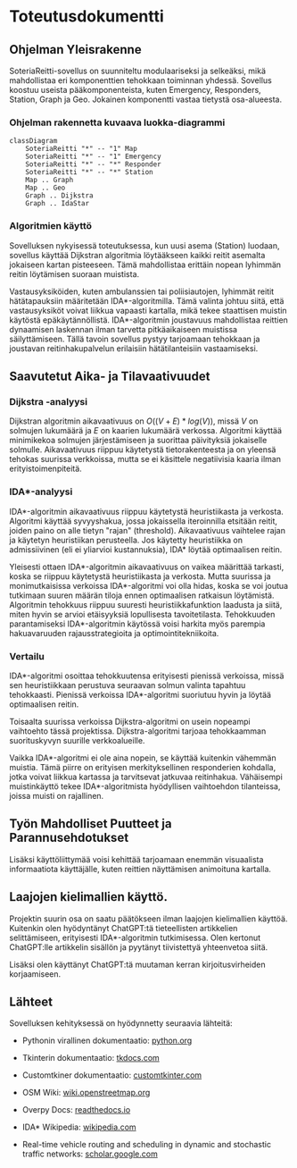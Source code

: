 # Toteutusdokumentti 

## Ohjelman Yleisrakenne

SoteriaReitti-sovellus on suunniteltu modulaariseksi ja selkeäksi, mikä mahdollistaa eri komponenttien tehokkaan toiminnan yhdessä. Sovellus koostuu useista pääkomponenteista, kuten Emergency, Responders, Station, Graph ja Geo. Jokainen komponentti vastaa tietystä osa-alueesta.

### Ohjelman rakennetta kuvaava luokka-diagrammi

```mermaid
classDiagram
    SoteriaReitti "*" -- "1" Map
    SoteriaReitti "*" -- "1" Emergency
    SoteriaReitti "*" -- "*" Responder
    SoteriaReitti "*" -- "*" Station
    Map .. Graph
    Map .. Geo
    Graph .. Dijkstra
    Graph .. IdaStar
```

### Algoritmien käyttö

Sovelluksen nykyisessä toteutuksessa, kun uusi asema (Station) luodaan, sovellus käyttää Dijkstran algoritmia löytääkseen kaikki reitit asemalta jokaiseen kartan pisteeseen. Tämä mahdollistaa erittäin nopean lyhimmän reitin löytämisen suoraan muistista.

Vastausyksiköiden, kuten ambulanssien tai poliisiautojen, lyhimmät reitit hätätapauksiin määritetään IDA*-algoritmilla. Tämä valinta johtuu siitä, että vastausyksiköt voivat liikkua vapaasti kartalla, mikä tekee staattisen muistin käytöstä epäkäytännöllistä. IDA*-algoritmin joustavuus mahdollistaa reittien dynaamisen laskennan ilman tarvetta pitkäaikaiseen muistissa säilyttämiseen. Tällä tavoin sovellus pystyy tarjoamaan tehokkaan ja joustavan reitinhakupalvelun erilaisiin hätätilanteisiin vastaamiseksi.

## Saavutetut Aika- ja Tilavaativuudet

### Dijkstra -analyysi

Dijkstran algoritmin aikavaativuus on $O((V + E) * log(V))$, missä $V$ on solmujen lukumäärä ja $E$ on kaarien lukumäärä verkossa. Algoritmi käyttää minimikekoa solmujen järjestämiseen ja suorittaa päivityksiä jokaiselle solmulle. Aikavaativuus riippuu käytetystä tietorakenteesta ja on yleensä tehokas suurissa verkkoissa, mutta se ei käsittele negatiivisia kaaria ilman erityistoimenpiteitä.

### IDA*-analyysi

IDA\*-algoritmin aikavaativuus riippuu käytetystä heuristiikasta ja verkosta. Algoritmi käyttää syvyyshakua, jossa jokaissella iteroinnilla etsitään reitit, joiden paino on alle tietyn "rajan" (threshold). Aikavaativuus vaihtelee rajan ja käytetyn heuristiikan perusteella. Jos käytetty heuristiikka on admissiivinen (eli ei yliarvioi kustannuksia), IDA* löytää optimaalisen reitin.

Yleisesti ottaen IDA*-algoritmin aikavaativuus on vaikea määrittää tarkasti, koska se riippuu käytetystä heuristiikasta ja verkosta. Mutta suurissa ja monimutkaisissa verkoissa IDA*-algoritmi voi olla hidas, koska se voi joutua tutkimaan suuren määrän tiloja ennen optimaalisen ratkaisun löytämistä. Algoritmin tehokkuus riippuu suuresti heuristiikkafunktion laadusta ja siitä, miten hyvin se arvioi etäisyyksiä lopullisesta tavoitetilasta. Tehokkuuden parantamiseksi IDA*-algoritmin käytössä voisi harkita myös parempia hakuavaruuden rajausstrategioita ja optimointitekniikoita.

### Vertailu

IDA*-algoritmi osoittaa tehokkuutensa erityisesti pienissä verkoissa, missä sen heuristiikkaan perustuva seuraavan solmun valinta tapahtuu tehokkaasti. Pienissä verkoissa IDA*-algoritmi suoriutuu hyvin ja löytää optimaalisen reitin.

Toisaalta suurissa verkoissa Dijkstra-algoritmi on usein nopeampi vaihtoehto tässä projektissa. Dijkstra-algoritmi tarjoaa tehokkaamman suorituskyvyn suurille verkkoalueille.

Vaikka IDA*-algoritmi ei ole aina nopein, se käyttää kuitenkin vähemmän muistia. Tämä piirre on erityisen merkityksellinen responderien kohdalla, jotka voivat liikkua kartassa ja tarvitsevat jatkuvaa reitinhakua. Vähäisempi muistinkäyttö tekee IDA*-algoritmista hyödyllisen vaihtoehdon tilanteissa, joissa muisti on rajallinen.

## Työn Mahdolliset Puutteet ja Parannusehdotukset

Lisäksi käyttöliittymää voisi kehittää tarjoamaan enemmän visuaalista informaatiota käyttäjälle, kuten reittien näyttämisen animoituna kartalla.

## Laajojen kielimallien käyttö.

Projektin suurin osa on saatu päätökseen ilman laajojen kielimallien käyttöä. Kuitenkin olen hyödyntänyt ChatGPT:tä tieteellisten artikkelien selittämiseen, erityisesti IDA*-algoritmin tutkimisessa. Olen kertonut ChatGPT:lle artikkelin sisällön ja pyytänyt tiivistettyä yhteenvetoa siitä.

Lisäksi olen käyttänyt ChatGPT:tä muutaman kerran kirjoitusvirheiden korjaamiseen.

## Lähteet

Sovelluksen kehityksessä on hyödynnetty seuraavia lähteitä:

-   Pythonin virallinen dokumentaatio: [python.org](https://python.org)
-   Tkinterin dokumentaatio: [tkdocs.com](https://tkdocs.com)
-   Customtkiner dokumentaatio: [customtkinter.com](https://customtkinter.tomschimansky.com/)
-   OSM Wiki: [wiki.openstreetmap.org](https://wiki.openstreetmap.org/)
-   Overpy Docs: [readthedocs.io](https://python-overpy.readthedocs.io/en/latest/)

-   IDA* Wikipedia: [wikipedia.com](https://en.wikipedia.org/wiki/Iterative_deepening_A*)
- Real-time vehicle routing and scheduling in dynamic and stochastic traffic networks: [scholar.google.com](https://scholar.google.com/scholar?q=Fu%20L.%20Real-time%20vehicle%20routing%20and%20scheduling%20in%20dynamic%20and%20stochastic%20traffic%20networks.%20Unpublished%20Ph.D.%20Dissertation%2C%20University%20of%20Alberta%2C%20Edmonton%2C%20Alberta%2C%201996)